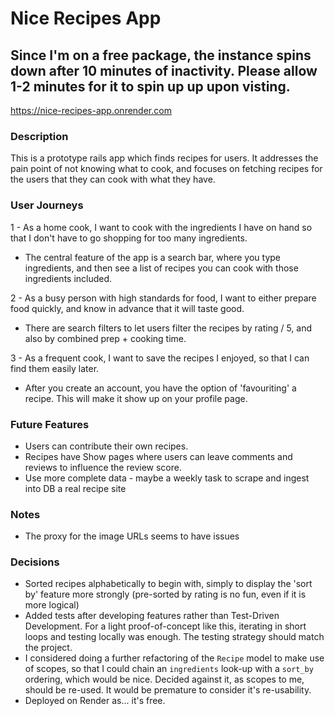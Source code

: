 # Nice Recipes App

## Since I'm on a free package, the instance spins down after 10 minutes of inactivity. Please allow 1-2 minutes for it to spin up up upon visting.

https://nice-recipes-app.onrender.com

### Description

This is a prototype rails app which finds recipes for users. It addresses the pain point of not knowing what to cook, and focuses on fetching recipes for the users that they can cook with what they have.

### User Journeys

1 - As a home cook, I want to cook with the ingredients I have on hand so that I don't have to go shopping for too many ingredients.

* The central feature of the app is a search bar, where you type ingredients, and then see a list of recipes you can cook with those ingredients included.
  
2 - As a busy person with high standards for food, I want to either prepare food quickly, and know in advance that it will taste good.

* There are search filters to let users filter the recipes by rating / 5, and also by combined prep + cooking time.

3 - As a frequent cook, I want to save the recipes I enjoyed, so that I can find them easily later.

* After you create an account, you have the option of 'favouriting' a recipe. This will make it show up on your profile page.

### Future Features

* Users can contribute their own recipes.
* Recipes have Show pages where users can leave comments and reviews to influence the review score.
* Use more complete data - maybe a weekly task to scrape and ingest into DB a real recipe site

### Notes

* The proxy for the image URLs seems to have issues

### Decisions

* Sorted recipes alphabetically to begin with, simply to display the 'sort by' feature more strongly (pre-sorted by rating is no fun, even if it is more logical)
* Added tests after developing features rather than Test-Driven Development. For a light proof-of-concept like this, iterating in short loops and testing locally was enough. The testing strategy should match the project.
* I considered doing a further refactoring of the `Recipe` model to make use of scopes, so that I could chain an `ingredients` look-up with a `sort_by` ordering, which would be nice. Decided against it, as scopes to me, should be re-used. It would be premature to consider it's re-usability.
* Deployed on Render as... it's free.
